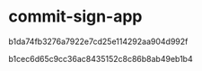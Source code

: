 # commit-sign-app

b1da74fb3276a7922e7cd25e114292aa904d992f

b1cec6d65c9cc36ac8435152c8c86b8ab49eb1b4
